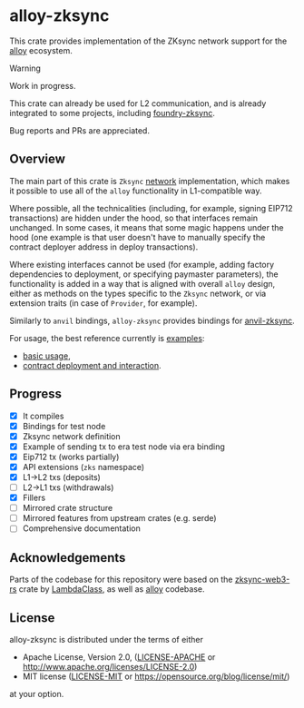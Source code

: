 # alloy-zksync

This crate provides implementation of the ZKsync network support for the [alloy](https://github.com/alloy-rs/alloy/)
ecosystem.

> [!WARNING]  
> Work in progress.
>
> This crate can already be used for L2 communication, and is already integrated to some projects,
> including [foundry-zksync](https://github.com/matter-labs/foundry-zksync).
>
> Bug reports and PRs are appreciated.

## Overview

The main part of this crate is `Zksync` [network](https://docs.rs/alloy/latest/alloy/network/trait.Network.html)
implementation, which makes it possible to use all of the `alloy` functionality in L1-compatible way.

Where possible, all the technicalities (including, for example, signing EIP712 transactions) are hidden under the hood,
so that interfaces remain unchanged. In some cases, it means that some magic happens under the hood (one example is
that user doesn't have to manually specify the contract deployer address in deploy transactions).

Where existing interfaces cannot be used (for example, adding factory dependencies to deployment, or specifying
paymaster parameters),
the functionality is added in a way that is aligned with overall `alloy` design, either as methods on the types
specific to the `Zksync` network, or via extension traits (in case of `Provider`, for example).

Similarly to `anvil` bindings, `alloy-zksync` provides bindings for
[anvil-zksync](https://github.com/matter-labs/anvil-zksync).

For usage, the best reference currently is [examples](./examples/):
- [basic usage](./examples/showcase.rs),
- [contract deployment and interaction](./examples/deploy.rs).

## Progress

- [x] It compiles
- [x] Bindings for test node
- [x] Zksync network definition
- [x] Example of sending tx to era test node via era binding
- [x] Eip712 tx (works partially)
- [x] API extensions (`zks` namespace)
- [x] L1->L2 txs (deposits)
- [ ] L2->L1 txs (withdrawals)
- [x] Fillers
- [ ] Mirrored crate structure
- [ ] Mirrored features from upstream crates (e.g. serde)
- [ ] Comprehensive documentation

## Acknowledgements

Parts of the codebase for this repository were based on the [zksync-web3-rs](https://github.com/lambdaclass/zksync-web3-rs/)
crate by [LambdaClass](https://lambdaclass.com/), as well as [alloy](https://github.com/alloy-rs/alloy/) codebase.

## License

alloy-zksync is distributed under the terms of either

- Apache License, Version 2.0, ([LICENSE-APACHE](LICENSE-APACHE) or <http://www.apache.org/licenses/LICENSE-2.0>)
- MIT license ([LICENSE-MIT](LICENSE-MIT) or <https://opensource.org/blog/license/mit/>)

at your option.

